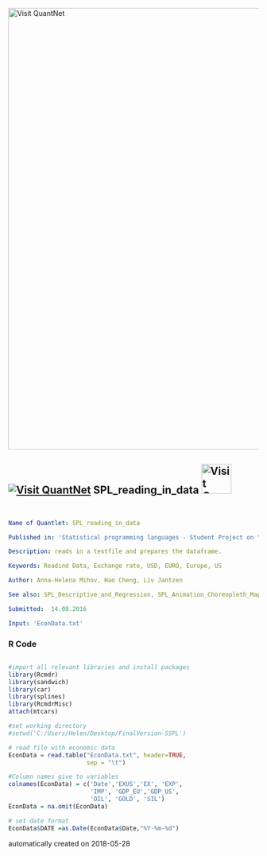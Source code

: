 [<img src="https://github.com/QuantLet/Styleguide-and-FAQ/blob/master/pictures/banner.png" width="888" alt="Visit QuantNet">](http://quantlet.de/)

## [<img src="https://github.com/QuantLet/Styleguide-and-FAQ/blob/master/pictures/qloqo.png" alt="Visit QuantNet">](http://quantlet.de/) **SPL_reading_in_data** [<img src="https://github.com/QuantLet/Styleguide-and-FAQ/blob/master/pictures/QN2.png" width="60" alt="Visit QuantNet 2.0">](http://quantlet.de/)

```yaml

﻿
Name of Quantlet: SPL_reading_in_data

Published in: 'Statistical programming languages - Student Project on "Overview with Analysis of the Effects of the Currency Exchange Rate US Dollar/EUR on the European and U.S. Economy" '

Description: reads in a textfile and prepares the dataframe.

Keywords: Readind Data, Exchange rate, USD, EURO, Europe, US

Author: Anna-Helena Mihov, Hao Cheng, Liv Jantzen

See also: SPL_Descriptive_and_Regression, SPL_Animation_Choreopleth_Map, SPL_Animation_Dollar_and_EUR_signs, SPL_Animation_of_Currency_Exchange_Rate_Map

Submitted:  14.08.2016

Input: 'EconData.txt'

```

### R Code
```r

#import all relevant libraries and install packages
library(Rcmdr)
library(sandwich)
library(car)
library(splines)
library(RcmdrMisc)
attach(mtcars)

#set working directory 
#setwd('C:/Users/Helen/Desktop/FinalVersion-SSPL')

# read file with economic data
EconData = read.table("EconData.txt", header=TRUE, 
                      sep = "\t")

#Column names give to variables
colnames(EconData) = c('Date','EXUS','EX', 'EXP',
                       'IMP', 'GDP_EU','GDP_US', 
                       'OIL', 'GOLD', 'SIL')
EconData = na.omit(EconData)

# set date format
EconData$DATE =as.Date(EconData$Date,"%Y-%m-%d")
```

automatically created on 2018-05-28